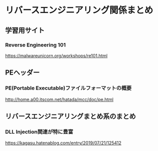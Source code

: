 # リバースエンジニアリング関係まとめ
## 学習用サイト
### Reverse Engineering 101
https://malwareunicorn.org/workshops/re101.html
## PEヘッダー
### PE(Portable Executable)ファイルフォーマットの概要
http://home.a00.itscom.net/hatada/mcc/doc/pe.html

## リバースエンジニアリングまとめ系のまとめ
### DLL Injection関連が特に豊富
https://kagasu.hatenablog.com/entry/2019/07/21/125412
